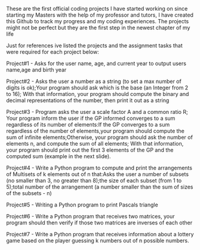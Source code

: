 These are the first official coding projects I have started working on since starting my Masters with the help of my professor and tutors, I have created this Github to track my progress and my coding experiences. The projects might not be perfect but they are the first step in the newest chapter of my life

Just for references ive listed the projects and the assignment tasks that were required for each project below:

Project#1 - Asks for the user name, age, and current year to output users name,age and birth year

Project#2 - Asks the user a number as a string (to set a max number of digits is ok);Your program should ask which is the base (an Integer from 2 to 16); With that information, your program should compute the binary and decimal representations of the number, then print it out as a string

Project#3 - Program asks the user a scale factor A and a common ratio R; Your program inform the user if the GP informed converges to a sum
regardless of its number of elements:If the GP converges to a sum regardless of the number of elements,your program should compute the sum of infinite elements;Otherwise, your program should ask the number of elements n, and compute the sum of all elements; With that information, your program should print out the first 3 elements of the GP and the computed sum (example in the next slide).

Project#4 - Write a Python program to compute and print the arrangements of Multisets of k elements out of n that:Asks the user a number of subsets (no smaller than 3, no greater than 8);the size of each subset (from 1 to 5);total number of the arrangement (a number smaller than the sum of sizes of the subsets - n)

Project#5 - Writing a Python program to print Pascals triangle

Project#6 - Write a Python program that receives two matrices, your program should then verify if those two matrices are inverses of each other

Project#7 - Write a Python program that receives information about a lottery game based
on the player guessing k numbers out of n possible numbers.
